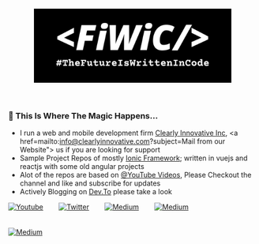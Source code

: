 <p align="center">
  <img src="_FiWiC__ cropped.png"  height="150" /><br />
</p>
<br/>

### 👋 This Is Where The Magic Happens...

- I run a web and mobile development firm [Clearly Innovative Inc](https://www.clearlyinnovative.com/), <a href=mailto:info@clearlyinnovative.com?subject=Mail from our Website"> us if you are looking for support</a>
- Sample Project Repos of mostly [Ionic Framework](https://ionicframework.com/docs); written in vuejs and reactjs with some old angular projects
- Alot of the repos are based on [@YouTube Videos](https://www.youtube.com/channel/UCMCcqbJpyL3LAv3PJeYz2bg), Please Checkout the channel and like and subscribe for updates  
- Actively Blogging on [Dev.To](https://dev.to/aaronksaunders) please take a look

<div>

 <a href="https://www.youtube.com/channel/UCMCcqbJpyL3LAv3PJeYz2bg">
  <img src="https://cdn.jsdelivr.net/npm/simple-icons@3.0.1/icons/youtube.svg" data-canonical-src="https://cdn.jsdelivr.net/npm/simple-icons@3.0.1/icons/youtube.svg" width="30" height="30" alt="Youtube" /></a>
  &nbsp;&nbsp;&nbsp;&nbsp;&nbsp;&nbsp;
  <a href="https://twitter.com/aaronksaunders">
  <img src="https://cdn.jsdelivr.net/npm/simple-icons@3.0.1/icons/twitter.svg" data-canonical-src="https://cdn.jsdelivr.net/npm/simple-icons@3.0.1/icons/twitter.svg" width="30" height="30" alt="Twitter" /></a>
    &nbsp;&nbsp;&nbsp;&nbsp;&nbsp;&nbsp;
  <a href="https://c-innovative.medium.com/">
  <img src="https://cdn.jsdelivr.net/npm/simple-icons@3.0.1/icons/medium.svg" data-canonical-src="https://cdn.jsdelivr.net/npm/simple-icons@3.0.1/icons/medium.svg" width="30" height="30" alt="Medium" /></a>
      &nbsp;&nbsp;&nbsp;&nbsp;&nbsp;&nbsp;
  <a href="https://dev.to/aaronksaunders">
  <img src="https://cdn.jsdelivr.net/npm/simple-icons@3.0.1/icons/dev-dot-to.svg" data-canonical-src="https://cdn.jsdelivr.net/npm/simple-icons@3.0.1/icons/dev-dot-to.svg" width="30" height="30" alt="Medium" /></a>
</div>
<br/><br/>
<div>
  <a href="https://ko-fi.com/W7W31U7HM">
  <img src="https://www.ko-fi.com/img/githubbutton_sm.svg" data-canonical-src="https://www.ko-fi.com/img/githubbutton_sm.svg"  height="30" alt="Medium" /></a>
 </div>

<!--
**aaronksaunders/aaronksaunders** is a ✨ _special_ ✨ repository because its `README.md` (this file) appears on your GitHub profile.

Here are some ideas to get you started:

- 🔭 I’m currently working on ...
- 🌱 I’m currently learning ...
- 👯 I’m looking to collaborate on ...
- 🤔 I’m looking for help with ...
- 💬 Ask me about ...
- 📫 How to reach me: ...
- 😄 Pronouns: ...
- ⚡ Fun fact: ...
-->
